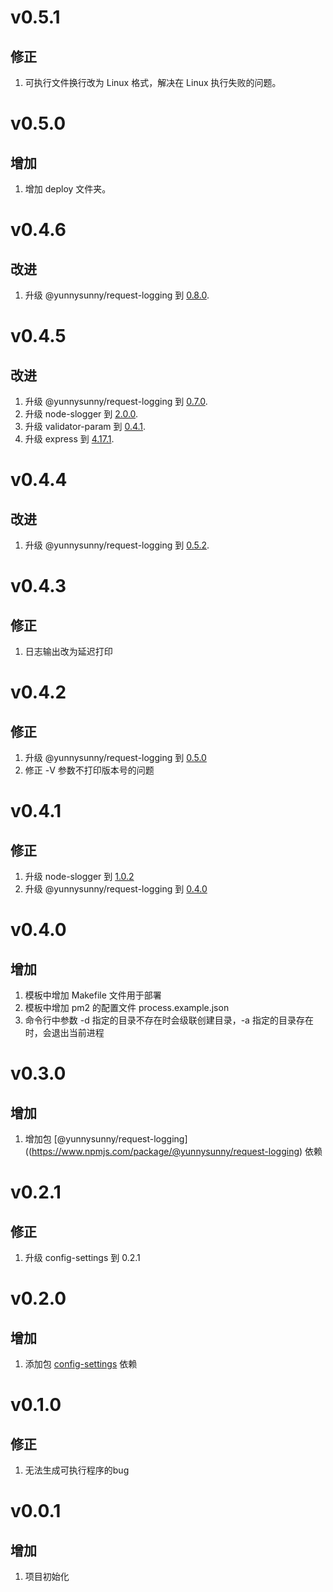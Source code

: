 # v0.5.1
## 修正
1. 可执行文件换行改为 Linux 格式，解决在 Linux 执行失败的问题。

# v0.5.0
## 增加
1. 增加 deploy 文件夹。

# v0.4.6
## 改进
1. 升级 @yunnysunny/request-logging 到 [0.8.0](https://github.com/yunnysunny/request-log/blob/master/CHANGELOG.md#v080).

# v0.4.5
## 改进
1. 升级 @yunnysunny/request-logging 到 [0.7.0](https://github.com/yunnysunny/request-log/blob/master/CHANGELOG.md#v070).
2. 升级 node-slogger 到 [2.0.0](https://github.com/yunnysunny/slogger/blob/master/changelog.md#v200).
3. 升级 validator-param 到 [0.4.1](https://github.com/yunnysunny/validator-param/blob/master/changelog.md#v041).
4. 升级 express 到 [4.17.1](https://github.com/expressjs/express/blob/master/History.md#4171--2019-05-25).

# v0.4.4
## 改进
1. 升级  @yunnysunny/request-logging 到 [0.5.2](https://github.com/yunnysunny/request-log/blob/master/CHANGELOG.md#v052).

# v0.4.3
## 修正
1. 日志输出改为延迟打印

# v0.4.2
## 修正
1. 升级 @yunnysunny/request-logging 到 [0.5.0](https://github.com/yunnysunny/request-log/blob/master/CHANGELOG.md#v050)
2. 修正 -V 参数不打印版本号的问题

# v0.4.1
## 修正
1. 升级 node-slogger 到 [1.0.2](https://github.com/yunnysunny/slogger/blob/master/changelog.md#v102)
2. 升级 @yunnysunny/request-logging 到 [0.4.0](https://github.com/yunnysunny/request-log/blob/master/CHANGELOG.md#v040)

# v0.4.0
## 增加
1. 模板中增加 Makefile 文件用于部署
2. 模板中增加 pm2 的配置文件 process.example.json
3. 命令行中参数 -d 指定的目录不存在时会级联创建目录，-a 指定的目录存在时，会退出当前进程

# v0.3.0
## 增加
1. 增加包 [@yunnysunny/request-logging]((https://www.npmjs.com/package/@yunnysunny/request-logging) 依赖

# v0.2.1
## 修正
1. 升级 config-settings 到 0.2.1

# v0.2.0
## 增加
1. 添加包 [config-settings](https://www.npmjs.com/package/config-settings) 依赖

# v0.1.0
## 修正
1. 无法生成可执行程序的bug

# v0.0.1
## 增加
1. 项目初始化